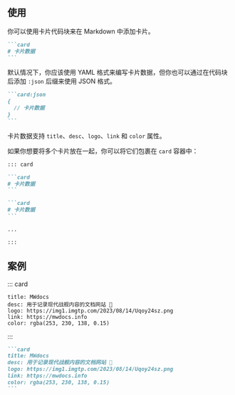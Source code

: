 ## 使用

你可以使用卡片代码块来在 Markdown 中添加卡片。

````md
```card
# 卡片数据
```
````

默认情况下，你应该使用 YAML 格式来编写卡片数据，但你也可以通过在代码块后添加 `:json` 后缀来使用 JSON 格式。

````md
```card:json
{
  // 卡片数据
}
```
````

卡片数据支持 `title`、`desc`、`logo`、`link` 和 `color` 属性。

如果你想要将多个卡片放在一起，你可以将它们包裹在 `card` 容器中：

````md
::: card

```card
# 卡片数据
```

```card
# 卡片数据
```

...

:::
````

## 案例

::: card

```card
title: MWdocs
desc: 用于记录现代战舰内容的文档网站 🍂
logo: https://img1.imgtp.com/2023/08/14/Uqoy24sz.png
link: https://mwdocs.info
color: rgba(253, 230, 138, 0.15)
```

:::

````md
```card
title: MWdocs
desc: 用于记录现代战舰内容的文档网站 🍂
logo: https://img1.imgtp.com/2023/08/14/Uqoy24sz.png
link: https://mwdocs.info
color: rgba(253, 230, 138, 0.15)
```
````
